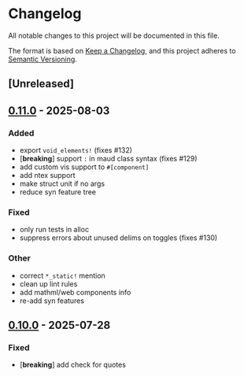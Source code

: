 # Changelog

All notable changes to this project will be documented in this file.

The format is based on [Keep a Changelog](https://keepachangelog.com/en/1.0.0/),
and this project adheres to [Semantic Versioning](https://semver.org/spec/v2.0.0.html).

## [Unreleased]

## [0.11.0](https://github.com/vidhanio/hypertext/compare/hypertext-v0.10.0...hypertext-v0.11.0) - 2025-08-03

### Added

- export `void_elements!` (fixes #132)
- [**breaking**] support `:` in maud class syntax (fixes #129)
- add custom vis support to `#[component]`
- add ntex support
- make struct unit if no args
- reduce syn feature tree

### Fixed

- only run tests in alloc
- suppress errors about unused delims on toggles (fixes #130)

### Other

- correct `*_static!` mention
- clean up lint rules
- add mathml/web components info
- re-add syn features

## [0.10.0](https://github.com/vidhanio/hypertext/compare/hypertext-v0.9.0...hypertext-v0.10.0) - 2025-07-28

### Fixed

- [**breaking**] add check for quotes
